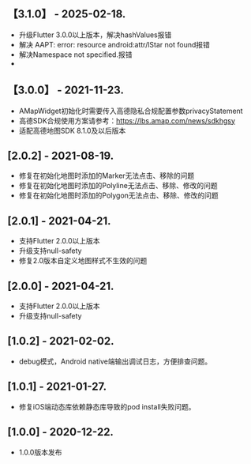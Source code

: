 ## 【3.1.0】 - 2025-02-18.
* 升级Flutter 3.0.0以上版本，解决hashValues报错
* 解决 AAPT: error: resource android:attr/lStar not found报错
* 解决Namespace not specified.报错
* 
## 【3.0.0】 - 2021-11-23.
* AMapWidget初始化时需要传入高德隐私合规配置参数privacyStatement
* 高德SDK合规使用方案请参考：https://lbs.amap.com/news/sdkhgsy
* 适配高德地图SDK 8.1.0及以后版本

## [2.0.2] - 2021-08-19.
* 修复在初始化地图时添加的Marker无法点击、移除的问题
* 修复在初始化地图时添加的Polyline无法点击、移除、修改的问题
* 修复在初始化地图时添加的Polygon无法点击、移除、修改的问题
## [2.0.1] - 2021-04-21.
* 支持Flutter 2.0.0以上版本
* 升级支持null-safety
* 修复2.0版本自定义地图样式不生效的问题
## [2.0.0] - 2021-04-21.
* 支持Flutter 2.0.0以上版本
* 升级支持null-safety
## [1.0.2] - 2021-02-02.
* debug模式，Android native端输出调试日志，方便排查问题。
## [1.0.1] - 2021-01-27.
* 修复iOS端动态库依赖静态库导致的pod install失败问题。
## [1.0.0] - 2020-12-22.
* 1.0.0版本发布